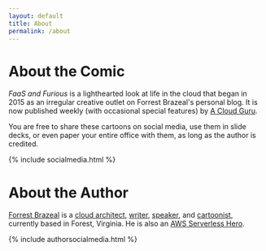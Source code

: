 ```yaml
---
layout: default
title: About
permalink: /about
---
```

# About the Comic

*FaaS and Furious* is a lighthearted look at life in the cloud that began in 2015 as an irregular creative outlet on Forrest Brazeal's personal blog. It is now published weekly (with occasional special features) by [A Cloud Guru](https://acloud.guru).

You are free to share these cartoons on social media, use them in slide decks, or even paper your entire office with them, as long as the author is credited.

{% include socialmedia.html %}

# About the Author

[Forrest Brazeal](https://forrestbrazeal.com) is a [cloud architect](https://www.trek10.com/blog/author/forrest-brazeal/), [writer](http://www.isfdb.org/cgi-bin/ea.cgi?277782), [speaker](https://www.youtube.com/watch?v=FgiiakJoJCA), and [cartoonist](https://read.acloud.guru/acg-faas-and-furious-b9574b6675c5), currently based in Forest, Virginia. He is also an [AWS Serverless Hero](https://aws.amazon.com/developer/community/heroes/forrest-brazeal/).

{% include authorsocialmedia.html %}
